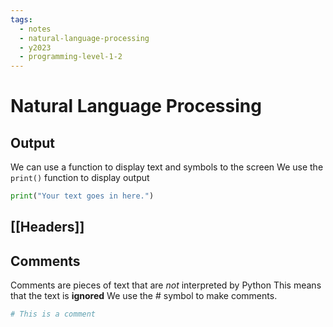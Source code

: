 ```yaml
---
tags:
  - notes
  - natural-language-processing
  - y2023
  - programming-level-1-2
---
```

# Natural Language Processing
## Output
We can use a function to display text and symbols to the screen
We use the `print()` function to display output

```python
print("Your text goes in here.")
```

## [[Headers]]

## Comments
Comments are pieces of text that are *not* interpreted by Python
This means that the text is **ignored** 
We use the # symbol to make comments.

```python
# This is a comment
```
